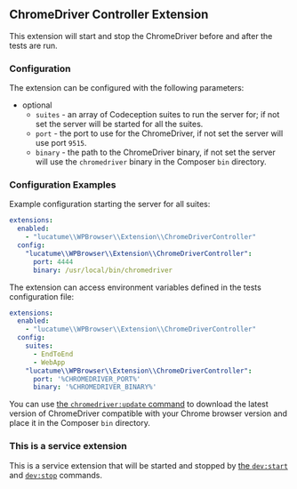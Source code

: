 ## ChromeDriver Controller Extension

This extension will start and stop the ChromeDriver before and after the tests are run.

### Configuration

The extension can be configured with the following parameters:

* optional
    * `suites` - an array of Codeception suites to run the server for; if not set the server will be started for all the
      suites.
    * `port` - the port to use for the ChromeDriver, if not set the server will use port `9515`.
    * `binary` - the path to the ChromeDriver binary, if not set the server will use the `chromedriver` binary in the
      Composer `bin` directory.

### Configuration Examples

Example configuration starting the server for all suites:

```yaml
extensions:
  enabled:
    - "lucatume\\WPBrowser\\Extension\\ChromeDriverController"
  config:
    "lucatume\\WPBrowser\\Extension\\ChromeDriverController":
      port: 4444
      binary: /usr/local/bin/chromedriver
```

The extension can access environment variables defined in the tests configuration file:

```yaml
extensions:
  enabled:
    - "lucatume\\WPBrowser\\Extension\\ChromeDriverController"
  config:
    suites:
      - EndToEnd
      - WebApp
    "lucatume\\WPBrowser\\Extension\\ChromeDriverController":
      port: '%CHROMEDRIVER_PORT%'
      binary: '%CHROMEDRIVER_BINARY%'
```

You can use [the `chromedriver:update` command](commands.md#chromedriverupdate) to download the latest version of
ChromeDriver compatible with your Chrome browser version and place it in the Composer `bin` directory.

### This is a service extension

This is a service extension that will be started and stopped by [the `dev:start`](commands.md#devstart)
and [`dev:stop`](commands.md#devstop) commands.
